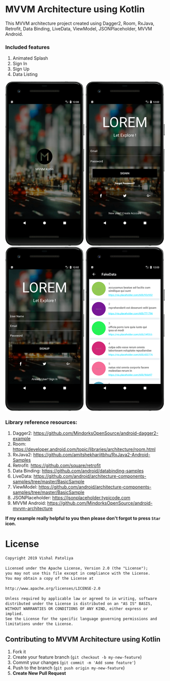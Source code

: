 # MVVM Architecture using Kotlin

This MVVM architecture project created using Dagger2, Room, RxJava, Retrofit, Data Binding, LiveData, ViewModel, JSONPlaceholder, MVVM Android.

### Included features
1. Animated Splash
2. Sign In
3. Sign Up
4. Data Listing

<p align="center">
  <img src="/art/splash.png" width="250">
  <img src="/art/signin.png" width="250">
  <img src="/art/signup.png" width="250">
  <img src="/art/fakelist.png" width="250">
</p>

### Library reference resources:
1. Dagger2: https://github.com/MindorksOpenSource/android-dagger2-example
2. Room: https://developer.android.com/topic/libraries/architecture/room.html
3. RxJava2: https://github.com/amitshekhariitbhu/RxJava2-Android-Samples
4. Retrofit: https://github.com/square/retrofit
5. Data Binding: https://github.com/android/databinding-samples
6. LiveData: https://github.com/android/architecture-components-samples/tree/master/BasicSample
7. ViewModel: https://github.com/android/architecture-components-samples/tree/master/BasicSample
8. JSONPlaceholder: https://jsonplaceholder.typicode.com
9. MVVM Android: https://github.com/MindorksOpenSource/android-mvvm-architecture

**If my example really helpful to you then please don't forgot to press **`Star`** icon.**

# License
```license
Copyright 2019 Vishal Patoliya

Licensed under the Apache License, Version 2.0 (the "License");
you may not use this file except in compliance with the License.
You may obtain a copy of the License at

http://www.apache.org/licenses/LICENSE-2.0

Unless required by applicable law or agreed to in writing, software
distributed under the License is distributed on an "AS IS" BASIS,
WITHOUT WARRANTIES OR CONDITIONS OF ANY KIND, either express or implied.
See the License for the specific language governing permissions and
limitations under the License.
```

## Contributing to MVVM Architecture using Kotlin
1. Fork it  
2. Create your feature branch (`git checkout -b my-new-feature`)  
3. Commit your changes (`git commit -m 'Add some feature'`)  
4. Push to the branch (`git push origin my-new-feature`)  
5. **Create New Pull Request**